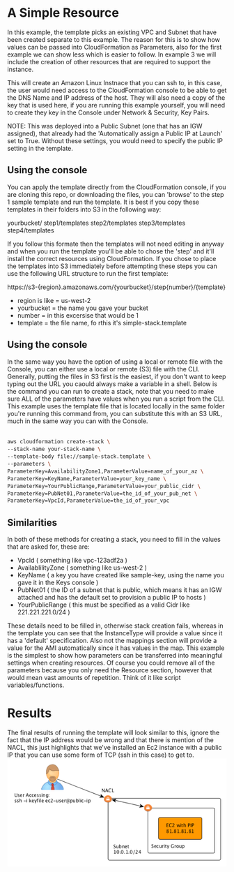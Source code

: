 # A Simple Resource

In this example, the template picks an existing VPC and Subnet that have been created separate to this example. The reason for this is to show how values can be passed into CloudFormation as Parameters, also for the first example we can show less which is easier to follow. In example 3 we will include the creation of other resources that are required to support the instance.

This will create an Amazon Linux Instnace that you can ssh to, in this case, the user would need access to the CloudFormation console to be able to get the DNS Name and IP address of the host. They will also need a copy of the key that is used here, if you are running this example yourself, you will need to create they key in the Console under Network & Security, Key Pairs.

NOTE: This was deployed into a Public Subnet (one that has an IGW assigned), that already had the 'Automatically assign a Public IP at Launch' set to True. Without these settings, you would need to specify the public IP setting in the template.

## Using the console
You can apply the template directly from the CloudFormation console, if you are cloning this repo, or downloading the files, you can 'browse' to the step 1 sample template and run the template. It is best if you copy these templates in their folders into S3 in the following way:

yourbucket/
  step1/templates
  step2/templates
  step3/templates
  step4/templates
  
If you follow this formate then the templates will not need editing in anyway and when you run the template you'll be able to chose the 'step' and it'll install the correct resources using CloudFormation. If you chose to place the templates into S3 immediately before attempting these steps you can use the following URL structure to run the first template:

https://s3-{region}.amazonaws.com/{yourbucket}/step{number}/{template}

 * region is like = us-west-2
 * yourbucket = the name you gave your bucket
 * number = in this excersise that would be 1
 * template = the file name, fo rthis it's simple-stack.template

## Using the console

In the same way you have the option of using a local or remote file with the Console, you can either use a local or remote (S3) file with the CLI. Generally, putting the files in S3 first is the easiest, if you don't want to keep typing out the URL you caould always make a variable in a shell. Below is the command you can run to create a stack, note that you need to make sure ALL of the parameters have values when you run a script from the CLI. This example uses the template file that is located locally in the same folder you're running this command from, you can substitute this with an S3 URL, much in the same way you can with the Console.

```sh

aws cloudformation create-stack \
--stack-name your-stack-name \
--template-body file://sample-stack.template \
--parameters \
ParameterKey=AvailabilityZone1,ParameterValue=name_of_your_az \
ParameterKey=KeyName,ParameterValue=your_key_name \
ParameterKey=YourPublicRange,ParameterValue=your_public_cidr \
ParameterKey=PubNet01,ParameterValue=the_id_of_your_pub_net \
ParameterKey=VpcId,ParameterValue=the_id_of_your_vpc

```

## Similarities

In both of these methods for creating a stack, you need to fill in the values that are asked for, these are:

 * VpcId ( something like vpc-123adf2a )
 * AvailablilityZone ( something like us-west-2 )
 * KeyName ( a key you have created like sample-key, using the name you gave it in the Keys console )
 * PubNet01 ( the ID of a subnet that is public, which means it has an IGW attached and has the default set to provision a public IP to hosts )
 * YourPublicRange ( this must be specified as a valid Cidr like 221.221.221.0/24 )
 
 
These details need to be filled in, otherwise stack creation fails, whereas in the template you can see that the InstanceType will provide a value since it has a 'default' specification. Also not the mappings section will provide a value for the AMI automatically since it has values in the map. This example is the simplest to show how parameters can be transferred into meaningful settings when creating resources. Of course you could remove all of the parameters because you only need the Resource section, however that would mean vast amounts of repetition. Think of it like script variables/functions.

# Results

The final results of running the template will look similar to this, ignore the fact that the IP address would be wrong and that there is mention of the NACL, this just highlights that we've installed an Ec2 instance with a public IP that you can use some form of TCP (ssh in this case) to get to.
![Image of Resources](../images/sg.png)